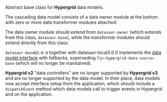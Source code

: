 Abstract base class for **Hypergrid** data models.

The cascading data model consists of a data owner module at the bottom with zero or more data transformer modules attached.

The data owner module should extend from `datasaur-owner` (which extends from this class, `datasaur-base`), while the transformer modules should extend directly from this class.

`datasaur-base@3.0.0` together with datasaur-local3.0.0 implements the [data model interface](https://github.com/fin-hypergrid/core/wiki/Data-Model-API) with fallbacks, superseding `fin-hypergrid-data-source-base` (which will no longer be maintained).

**Hypergrid v2** "data controllers" are no longer supported by **Hypergrid v3** and are no longer supported by the data model. In their place, data models now accept interface setup from the application, which should include a `dispatchEvent` method which data models call to trigger events in Hypergrid and on the application.
